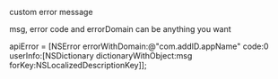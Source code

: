custom error message

msg, error code and errorDomain can be anything you want


apiError = [NSError errorWithDomain:@"com.addID.appName" code:0 userInfo:[NSDictionary dictionaryWithObject:msg forKey:NSLocalizedDescriptionKey]];
